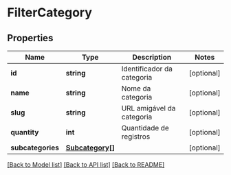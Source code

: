 # FilterCategory

## Properties
Name | Type | Description | Notes
------------ | ------------- | ------------- | -------------
**id** | **string** | Identificador da categoria | [optional] 
**name** | **string** | Nome da categoria | [optional] 
**slug** | **string** | URL amigável da categoria | [optional] 
**quantity** | **int** | Quantidade de registros | [optional] 
**subcategories** | [**Subcategory[]**](Subcategory.md) |  | [optional] 

[[Back to Model list]](../README.md#documentation-for-models) [[Back to API list]](../README.md#documentation-for-api-endpoints) [[Back to README]](../README.md)


